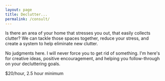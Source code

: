 ```yaml
---
layout: page
title: Declutter...
permalink: /consult/
---
```


Is there an area of your home that stresses you out, that easily collects clutter? We can tackle those spaces together, reduce your stress, and create a system to help eliminate new clutter.

No judgments here. I will never force you to get rid of something. I'm here's for creative ideas, positive encouragement, and helping you follow-through on your decluttering goals.

$20/hour, 2.5 hour minimum
